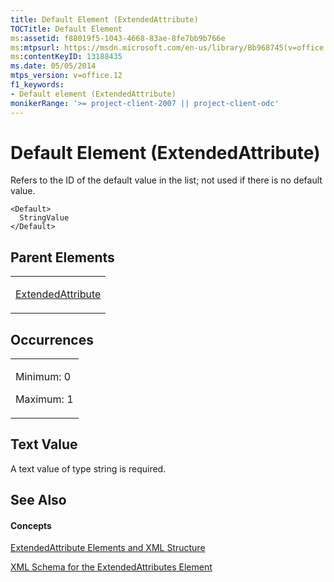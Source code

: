 ```yaml
---
title: Default Element (ExtendedAttribute)
TOCTitle: Default Element
ms:assetid: f88019f5-1043-4668-83ae-8fe7bb9b766e
ms:mtpsurl: https://msdn.microsoft.com/en-us/library/Bb968745(v=office.12)
ms:contentKeyID: 13188435
ms.date: 05/05/2014
mtps_version: v=office.12
f1_keywords:
- Default element (ExtendedAttribute)
monikerRange: '>= project-client-2007 || project-client-odc'
---
```


# Default Element (ExtendedAttribute)




Refers to the ID of the default value in the list; not used if there is no default value.

    <Default>
      StringValue
    </Default>

## Parent Elements

<table>
<colgroup>
<col style="width: 100%" />
</colgroup>
<tbody>
<tr class="odd">
<td><p><a href="bb968669(v=office.12).md">ExtendedAttribute</a></p></td>
</tr>
</tbody>
</table>

## Occurrences

<table>
<colgroup>
<col style="width: 100%" />
</colgroup>
<tbody>
<tr class="odd">
<td><p>Minimum: 0</p>
<p>Maximum: 1</p></td>
</tr>
</tbody>
</table>

## Text Value

A text value of type string is required.

## See Also

#### Concepts

[ExtendedAttribute Elements and XML Structure](bb968579\(v=office.12\).md)

[XML Schema for the ExtendedAttributes Element](bb968705\(v=office.12\).md)

